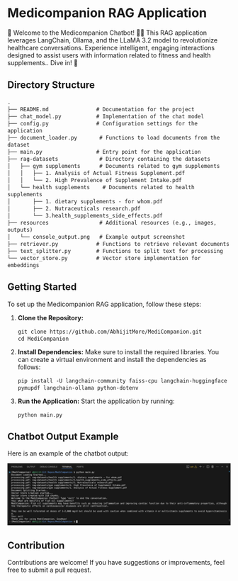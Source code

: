 # Medicompanion RAG Application

🌟 Welcome to the Medicompanion Chatbot! 🤖💊 This RAG application leverages LangChain, Ollama, and the LLaMA 3.2 model to revolutionize healthcare conversations. Experience intelligent, engaging interactions designed to assist users with information related to fitness and health supplements.. Dive in! 🚀

## Directory Structure

```
.
├── README.md               # Documentation for the project
├── chat_model.py           # Implementation of the chat model
├── config.py               # Configuration settings for the application
├── document_loader.py       # Functions to load documents from the dataset
├── main.py                 # Entry point for the application
├── rag-datasets             # Directory containing the datasets
│   ├── gym supplements      # Documents related to gym supplements
│   │   ├── 1. Analysis of Actual Fitness Supplement.pdf
│   │   └── 2. High Prevalence of Supplement Intake.pdf
│   └── health supplements    # Documents related to health supplements
│       ├── 1. dietary supplements - for whom.pdf
│       ├── 2. Nutraceuticals research.pdf
│       └── 3.health_supplements_side_effects.pdf
├── resources                # Additional resources (e.g., images, outputs)
│   └── console_output.png   # Example output screenshot
├── retriever.py            # Functions to retrieve relevant documents
├── text_splitter.py        # Functions to split text for processing
└── vector_store.py         # Vector store implementation for embeddings
```

## Getting Started

To set up the Medicompanion RAG application, follow these steps:

1. **Clone the Repository:**
   ```
   git clone https://github.com/AbhijitMore/MediCompanion.git
   cd MediCompanion
   ```

2. **Install Dependencies:**
   Make sure to install the required libraries. You can create a virtual environment and install the dependencies as follows:
   ```
   pip install -U langchain-community faiss-cpu langchain-huggingface pymupdf langchain-ollama python-dotenv
   ```

3. **Run the Application:**
   Start the application by running:
   ```
   python main.py
   ```

## Chatbot Output Example

Here is an example of the chatbot output:

![Chatbot Output](resources/console_output.png)

## Contribution

Contributions are welcome! If you have suggestions or improvements, feel free to submit a pull request.

